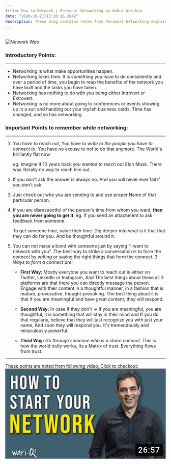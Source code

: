 ```yaml
---
title: How to Network | Personal Networking by Ankur Warikoo
date: "2020-10-21T13:26:16.284Z"
description: These blog contains notes from Personal Networking explained by Ankur Warikoo
---
```

<br>
<img src="https://images.unsplash.com/photo-1545987796-200677ee1011?ixlib=rb-1.2.1&q=85&fm=jpg&crop=entropy&cs=srgb&ixid=eyJhcHBfaWQiOjYzOTIxfQ&w=3600" alt="Network Web">

### **Introductory Points**:

---

- Networking is what make opportunities happen.
- Networking takes time. It is something you have to do consistently and over a period of time, you begin to reap the benefits of the network you have built and the tasks you have taken.
- Networking has nothing to do with you being either Introvert or Extrovert.
- Networking is no more about going to conferences or events showing up in a suit and handing out your stylish business cards. Time has changed, and so has networking.


### **Important Points to remember while networking:**

---

1. You *have* to reach out, You have to *write to the people you have to connect to*.
   You have no excuse to not to do that anymore. The World's brilliantly flat now.

   eg. Imagine if 10 years back you wanted to reach out Elon Musk. There was literally no way to reach him out. 

2. If you don't ask the answer is always no. And you will never ever fail if you don't ask.

3. Just check out who you are sending to and use proper Name of that particular person.

4. If you are disrespectful of the person's time from whom you want, **then you are never going to get it**.
   eg. If you send an attachment to ask feedback from someone.

    To get someone time, value their time. Dig deeper into what is it that that they can do for you. And be thoughtful around it.

5. You can not make a bond with someone just by saying "I want to network with you".
   The best way to strike a conversation is to form the connect by writing or saying the right things that form the connect.
   3 *Ways to form a connect are:*

    - **First Way:** Mostly everyone you want to reach out is either on Twitter, LinkedIn or Instagram, And The best things about these all 3 platforms are that there you can directly message the person. Engage with their content in a thoughtful manner, in a fashion that is mature, provocative, thought-provoking.
      The best thing about it is that if you are meaningful and have great content, they will respond.

    - **Second Way:** In case if they don't → If you are meaningful, you are thoughtful, it is something that will stay in their mind and If you do that regularly, believe that they will just recognize you with just your name, And soon they will respond you. It's tremendously and miraculously powerful.

    - **Third Way:** *Go through someone who is a share connect.* This is how the world trully works, Its a Matrix of trust. Everything flows from trust.


---

These points are noted from following video, Click to checkout:
[![Everything Is AWESOME](thumbnail.png)](https://www.youtube.com/watch?v=NZw4hNJGgSQ&feature=youtu.be "thumbnail")